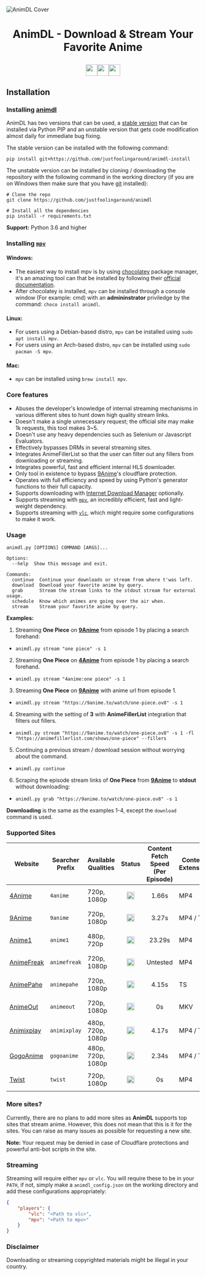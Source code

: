 
![AnimDL Cover](https://i.imgur.com/nNXSZi6.png)

<h1><p align="center"> AnimDL - Download & Stream Your Favorite Anime </p>

<p align="center"><a href="https://github.com/justfoolingaround/animdl"><img src="https://forthebadge.com/images/badges/makes-people-smile.svg" height="30px"><img src="https://forthebadge.com/images/badges/made-with-python.svg" height="30px"><img src="https://forthebadge.com/images/badges/powered-by-black-magic.svg" height="30px"></a></p>
</h1>

## Installation

### Installing [animdl](https://github.com/justfoolingaround/animdl)

AnimDL has two versions that can be used, a [stable version](https://github.com/justfoolingaround/animdl-install) that can be installed via Python PIP and an unstable version that gets code modification almost daily for immediate bug fixing.

The stable version can be installed with the following command:

```
pip install git+https://github.com/justfoolingaround/animdl-install
```

The unstable version can be installed by cloning / downloading the repository with the following command in the working directory (if you are on Windows then make sure that you have [git](https://gitforwindows.org/) installed):

```
# Clone the repo
git clone https://github.com/justfoolingaround/animdl 

# Install all the dependencies
pip install -r requirements.txt 
```

**Support:** Python 3.6 and higher

### Installing [`mpv`](https://github.com/mpv-player/mpv/)

#### Windows:
- The easiest way to install mpv is by using [chocolatey](https://chocolatey.org/) package manager, it's an amazing tool can that be installed by following their [official documentation](https://chocolatey.org/install).
- After chocolatey is installed, `mpv` can be installed through a console window (For example: cmd) with an **admininstrator** priviledge by the command: `choco install animdl`.

#### Linux:
- For users using a Debian-based distro, `mpv` can be installed using `sudo apt install mpv`. 
- For users using an Arch-based distro, `mpv` can be installed using `sudo pacman -S mpv`.

#### Mac:
-  `mpv` can be installed using `brew install mpv`.

### Core features

- Abuses the developer's knowledge of internal streaming mechanisms in various different sites to hunt down high quality stream links.
- Doesn't make a single unnecessary request; the official site may make 1k requests, this tool makes 3~5.
- Doesn't use any heavy dependencies such as Selenium or Javascript Evaluators.
- Effectively bypasses DRMs in several streaming sites.
- Integrates AnimeFillerList so that the user can filter out any fillers from downloading or streaming.
- Integrates powerful, fast and efficient internal HLS downloader.
- Only tool in existence to bypass [9Anime](https://9anime.to)'s cloudflare protection.
- Operates with full efficiency and speed by using Python's generator functions to their full capacity.
- Supports downloading with [Internet Download Manager](https://www.internetdownloadmanager.com/) optionally.
- Supports streaming with [`mpv`](https://github.com/mpv-player/mpv/), an incredibly efficient, fast and light-weight dependency.
- Supports streaming with [`vlc`](https://www.videolan.org/vlc/), which might require some configurations to make it work.

### Usage

```
animdl.py [OPTIONS] COMMAND [ARGS]...

Options:
  --help  Show this message and exit.       

Commands:
  continue  Continue your downloads or stream from where t'was left.
  download  Download your favorite anime by query.
  grab      Stream the stream links to the stdout stream for external usage.
  schedule  Know which animes are going over the air when.
  stream    Stream your favorite anime by query.
```

**Examples:**

1. Streaming **One Piece** on [**9Anime**](https://9anime.to/) from episode 1 by placing a search forehand:

-
    ```
    animdl.py stream "one piece" -s 1
    ```


2. Streaming **One Piece** on [**4Anime**](https://4anime.to/) from episode 1 by placing a search forehand.

-
    ```
    animdl.py stream "4anime:one piece" -s 1
    ```

3. Streaming **One Piece** on [**9Anime**](https://9anime.to/) with anime url from episode 1.

-
    ```
    animdl.py stream "https://9anime.to/watch/one-piece.ov8" -s 1
    ```

4. Streaming with the setting of **3** with **AnimeFillerList** integration that filters out fillers.

- 
    ```
    animdl.py stream "https://9anime.to/watch/one-piece.ov8" -s 1 -fl "https://animefillerlist.com/shows/one-piece" --fillers
    ```
    
5. Continuing a previous stream / download session without worrying about the command.

- 
    ```
    animdl.py continue
    ```

6. Scraping the episode stream links of **One Piece** from **[9Anime](https://9anime.to/)** to **stdout** without downloading:

- 
    ```
    animdl.py grab "https://9anime.to/watch/one-piece.ov8" -s 1
    ```

**Downloading** is the same as the examples 1-4, except the `download` command is used.

### Supported Sites

<!--Working: https://i.imgur.com/tG9nb8s.png, !Working: https://i.imgur.com/bTLO7LJ.png !-->

| Website | Searcher Prefix | Available Qualities | Status | Content Fetch Speed <br> (Per Episode) | Content Extension |
| ------- | ---------------- | ------------------- | ------ | ------------------ | ----------------- |
| [4Anime](https://4anime.to/) | `4anime` | 720p, 1080p | <p align="center"><code><img height="20" src="https://i.imgur.com/tG9nb8s.png"></code></p> | <p align="center">1.66s</p> | MP4 |
| [9Anime](https://9anime.to/) | `9anime` | 720p, 1080p | <p align="center"><code><img height="20" src="https://i.imgur.com/tG9nb8s.png"></code></p> | <p align="center">3.27s</p>   | MP4 / TS  | 
| [Anime1](http://www.anime1.com/) | `anime1` | 480p, 720p | <p align="center"><code><img height="20" src="https://i.imgur.com/tG9nb8s.png"></code></p> | <p align="center">23.29s</p>   | MP4 | 
| [AnimeFreak](https://www.animefreak.tv/) | `animefreak` | 720p, 1080p | <p align="center"><code><a href="https://api-prod.downfor.cloud/httpcheck/animefreak.tv"><img height="20" src="https://i.imgur.com/bTLO7LJ.png"></a></code>  </p> | Untested  | MP4 | 
| [AnimePahe](https://www.animepahe.com/) | `animepahe` | 720p, 1080p | <p align="center"><code><img height="20" src="https://i.imgur.com/tG9nb8s.png"></code></p> | <p align="center">4.15s</p>  | TS | 
| [AnimeOut](https://www.animeout.xyz/) | `animeout` | 720p, 1080p | <p align="center"><code><img height="20" src="https://i.imgur.com/tG9nb8s.png"></code></p> | <p align="center">0s</p>  | MKV | 
| [Animixplay](https://www.animixplay.to/) | `animixplay` | 480p, 720p, 1080p | <p align="center"><code><img height="20" src="https://i.imgur.com/tG9nb8s.png"></code></p> | <p align="center">4.17s</p>  | MP4 / TS |
| [GogoAnime](https://www1.gogoanime.ai/) | `gogoanime` | 480p, 720p, 1080p | <p align="center"><code><img height="20" src="https://i.imgur.com/tG9nb8s.png"></code></p> | <p align="center">2.34s</p>   | MP4 / TS |
| [Twist](https://www.twist.moe/) | `twist` | 720p, 1080p | <p align="center"><code><img height="20" src="https://i.imgur.com/tG9nb8s.png"></code></p> | <p align="center">0s</p> | MP4 |

### More sites?

Currently, there are no plans to add more sites as **AnimDL** supports top sites that stream anime. However, this does not mean that this is it for the sites. You can raise as many issues as possible for requesting a new site.

**Note:** Your request may be denied in case of Cloudflare protections and powerful anti-bot scripts in the site.

### Streaming

Streaming will require either `mpv` or `vlc`. You will require these to be in your `PATH`, if not, simply make a `animdl_config.json` on the working directory and add these configurations appropriately:

```json
{
    "players": {
        "vlc": "<Path to vlc>",
        "mpv": "<Path to mpv>"    
    }
}
```

### Disclaimer

Downloading or streaming copyrighted materials might be illegal in your country.
